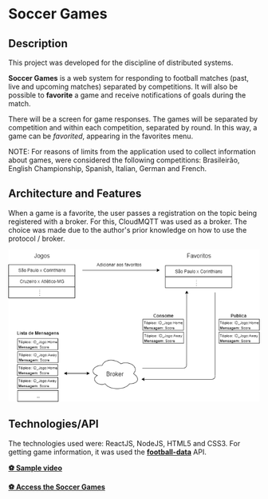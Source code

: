 # Soccer Games

## Description

This project was developed for the discipline of distributed systems.

**Soccer Games** is a web system for responding to football matches (past, live and upcoming matches) separated by competitions.
It will also be possible to **favorite** a game and receive notifications of goals during the match.

There will be a screen for game responses. The games will be separated by competition and within each competition, separated by round.
In this way, a game can be *favorited*, appearing in the favorites menu.

NOTE: For reasons of limits from the application used to collect information about games, were considered the following competitions: Brasileirão, English Championship, Spanish, Italian, German and French.

## Architecture and Features

When a game is a favorite, the user passes a registration on the topic being registered with a broker. For this, CloudMQTT was used as a broker. The choice was made due to the author's prior knowledge on how to use the protocol / broker.

<p align="center">
  <img src="arquitetura.png"/>
</p>

## Technologies/API

The technologies used were: ReactJS, NodeJS, HTML5 and CSS3.
For getting game information, it was used the **[football-data](https://www.football-data.org/)** API.


**[⚽ Sample video](https://drive.google.com/open?id=1-VcM325butY1-deP4rcvr40j-DEaxt7J)**

**[⚽ Access the Soccer Games](https://soccergames.netlify.com/)**
